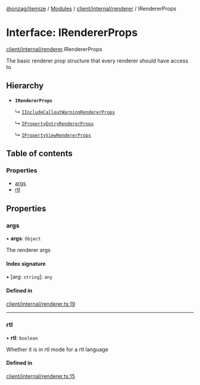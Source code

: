 [@onzag/itemize](../README.md) / [Modules](../modules.md) / [client/internal/renderer](../modules/client_internal_renderer.md) / IRendererProps

# Interface: IRendererProps

[client/internal/renderer](../modules/client_internal_renderer.md).IRendererProps

The basic renderer prop structure that
every renderer should have access to

## Hierarchy

- **`IRendererProps`**

  ↳ [`IIncludeCalloutWarningRendererProps`](client_internal_components_IncludeCalloutWarning.IIncludeCalloutWarningRendererProps.md)

  ↳ [`IPropertyEntryRendererProps`](client_internal_components_PropertyEntry.IPropertyEntryRendererProps.md)

  ↳ [`IPropertyViewRendererProps`](client_internal_components_PropertyView.IPropertyViewRendererProps.md)

## Table of contents

### Properties

- [args](client_internal_renderer.IRendererProps.md#args)
- [rtl](client_internal_renderer.IRendererProps.md#rtl)

## Properties

### args

• **args**: `Object`

The renderer args

#### Index signature

▪ [arg: `string`]: `any`

#### Defined in

[client/internal/renderer.ts:19](https://github.com/onzag/itemize/blob/73e0c39e/client/internal/renderer.ts#L19)

___

### rtl

• **rtl**: `boolean`

Whether it is in rtl mode for a rtl language

#### Defined in

[client/internal/renderer.ts:15](https://github.com/onzag/itemize/blob/73e0c39e/client/internal/renderer.ts#L15)
